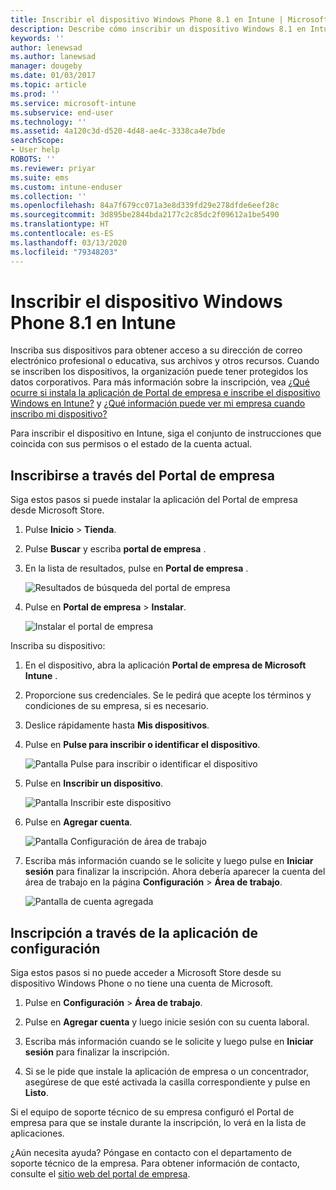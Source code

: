 ```yaml
---
title: Inscribir el dispositivo Windows Phone 8.1 en Intune | Microsoft Docs
description: Describe cómo inscribir un dispositivo Windows 8.1 en Intune.
keywords: ''
author: lenewsad
ms.author: lanewsad
manager: dougeby
ms.date: 01/03/2017
ms.topic: article
ms.prod: ''
ms.service: microsoft-intune
ms.subservice: end-user
ms.technology: ''
ms.assetid: 4a120c3d-d520-4d48-ae4c-3338ca4e7bde
searchScope:
- User help
ROBOTS: ''
ms.reviewer: priyar
ms.suite: ems
ms.custom: intune-enduser
ms.collection: ''
ms.openlocfilehash: 84a7f679cc071a3e8d339fd29e278dfde6eef28c
ms.sourcegitcommit: 3d895be2844bda2177c2c85dc2f09612a1be5490
ms.translationtype: HT
ms.contentlocale: es-ES
ms.lasthandoff: 03/13/2020
ms.locfileid: "79348203"
---
```

# <a name="enroll-your-windows-phone-81-device-in-intune"></a>Inscribir el dispositivo Windows Phone 8.1 en Intune  

Inscriba sus dispositivos para obtener acceso a su dirección de correo electrónico profesional o educativa, sus archivos y otros recursos. Cuando se inscriben los dispositivos, la organización puede tener protegidos los datos corporativos. Para más información sobre la inscripción, vea [¿Qué ocurre si instala la aplicación de Portal de empresa e inscribe el dispositivo Windows en Intune?](what-happens-if-you-install-the-company-portal-app-and-enroll-your-device-in-intune-windows.md) y [¿Qué información puede ver mi empresa cuando inscribo mi dispositivo?](what-info-can-your-company-see-when-you-enroll-your-device-in-intune.md)  

Para inscribir el dispositivo en Intune, siga el conjunto de instrucciones que coincida con sus permisos o el estado de la cuenta actual.

## <a name="enroll-through-company-portal"></a>Inscribirse a través del Portal de empresa  
Siga estos pasos si puede instalar la aplicación del Portal de empresa desde Microsoft Store. 

1. Pulse **Inicio** > **Tienda**.  

2. Pulse **Buscar** y escriba **portal de empresa** .  

3. En la lista de resultados, pulse en **Portal de empresa** .  


    ![Resultados de búsqueda del portal de empresa](./media/WP81-1-CP-search-store-v2.png)  

4. Pulse en **Portal de empresa** &gt; **Instalar**.  


    ![Instalar el portal de empresa](./media/WP81-2-CP-install-v2.png)  

Inscriba su dispositivo:  

1. En el dispositivo, abra la aplicación **Portal de empresa de Microsoft Intune** .  


2. Proporcione sus credenciales. Se le pedirá que acepte los términos y condiciones de su empresa, si es necesario.  

3. Deslice rápidamente hasta **Mis dispositivos**.  

4. Pulse en **Pulse para inscribir o identificar el dispositivo**.  


    ![Pantalla Pulse para inscribir o identificar el dispositivo](./media/WP81-enroll-1-swipe-my-devices.png)  

5. Pulse en **Inscribir un dispositivo**.  


    ![Pantalla Inscribir este dispositivo](./media/WP81-enroll-2-enroll-this-device.png)  

6. Pulse en **Agregar cuenta**.  


    ![Pantalla Configuración de área de trabajo](./media/WP81-enroll-3-workplace-add-acct.png)  

7. Escriba más información cuando se le solicite y luego pulse en **Iniciar sesión** para finalizar la inscripción. Ahora debería aparecer la cuenta del área de trabajo en la página **Configuración** &gt; **Área de trabajo**.  


    ![Pantalla de cuenta agregada](./media/WP81-enroll-4-account-added.png)  

## <a name="enroll-through-settings-app"></a>Inscripción a través de la aplicación de configuración  
Siga estos pasos si no puede acceder a Microsoft Store desde su dispositivo Windows Phone o no tiene una cuenta de Microsoft.

1. Pulse en **Configuración** &gt; **Área de trabajo**.  

2. Pulse en **Agregar cuenta** y luego inicie sesión con su cuenta laboral.  

3. Escriba más información cuando se le solicite y luego pulse en **Iniciar sesión** para finalizar la inscripción.  

4. Si se le pide que instale la aplicación de empresa o un concentrador, asegúrese de que esté activada la casilla correspondiente y pulse en **Listo**.  

Si el equipo de soporte técnico de su empresa configuró el Portal de empresa para que se instale durante la inscripción, lo verá en la lista de aplicaciones.  

¿Aún necesita ayuda? Póngase en contacto con el departamento de soporte técnico de la empresa. Para obtener información de contacto, consulte el [sitio web del portal de empresa](https://go.microsoft.com/fwlink/?linkid=2010980).
